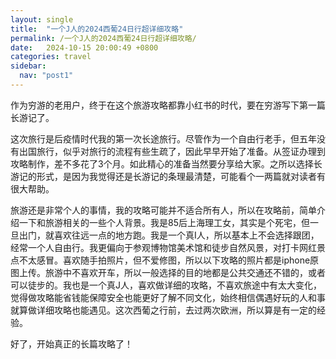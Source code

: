 ```yaml
---
layout: single
title:  "一个J人的2024西葡24日行超详细攻略"
permalink: /一个J人的2024西葡24日行超详细攻略/
date:   2024-10-15 20:00:49 +0800
categories: travel
sidebar:
  nav: "post1"
---
```

作为穷游的老用户，终于在这个旅游攻略都靠小红书的时代，要在穷游写下第一篇长游记了。

这次旅行是后疫情时代我的第一次长途旅行。尽管作为一个自由行老手，但五年没有出国旅行，似乎对旅行的流程有些生疏了，因此早早开始了准备。从签证办理到攻略制作，差不多花了3个月。如此精心的准备当然要分享给大家。之所以选择长游记的形式，是因为我觉得还是长游记的条理最清楚，可能看个一两篇就对读者有很大帮助。

旅游还是非常个人的事情，我的攻略可能并不适合所有人，所以在攻略前，简单介绍一下和旅游相关的一些个人背景。我是85后上海理工女，其实是个死宅，但一旦出门，就喜欢往远一点的地方跑。我是一个真I人，所以基本上不会选择跟团，经常一个人自由行。我更偏向于参观博物馆美术馆和徒步自然风景，对打卡网红景点不太感冒。喜欢随手拍照片，但不爱修图，所以以下攻略的照片都是iphone原图上传。旅游中不喜欢开车，所以一般选择的目的地都是公共交通还不错的，或者可以徒步的。我也是一个真J人，喜欢做详细的攻略，不喜欢旅途中有太大变化，觉得做攻略能省钱能保障安全也能更好了解不同文化，始终相信偶遇好玩的人和事就算做详细攻略也能遇见。这次西葡之行前，去过两次欧洲，所以算是有一定的经验。

好了，开始真正的长篇攻略了！

[jekyll-docs]: https://jekyllrb.com/docs/home
[jekyll-gh]:   https://github.com/jekyll/jekyll
[jekyll-talk]: https://talk.jekyllrb.com/

